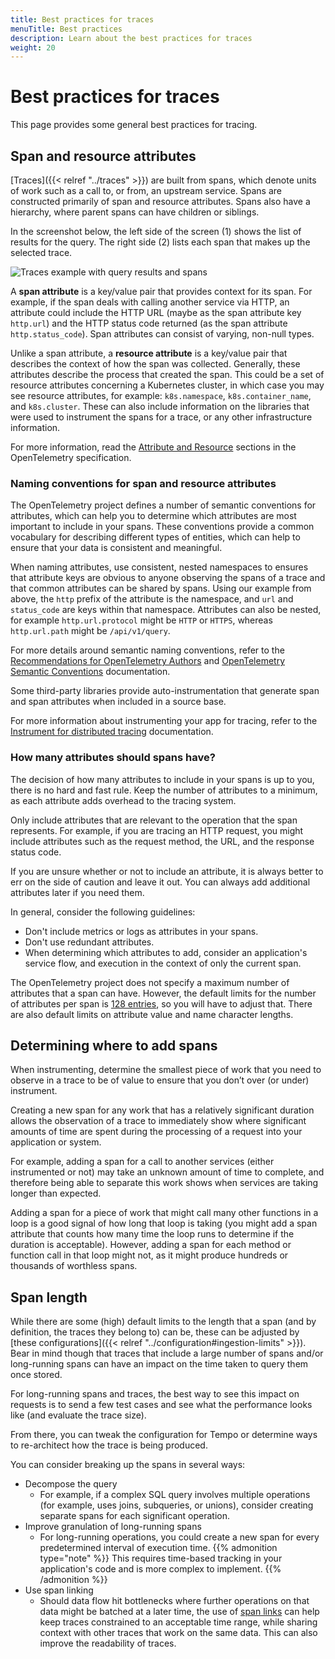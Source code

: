 ```yaml
---
title: Best practices for traces
menuTitle: Best practices
description: Learn about the best practices for traces
weight: 20
---
```


# Best practices for traces

This page provides some general best practices for tracing.

## Span and resource attributes

[Traces]({{< relref "../traces" >}}) are built from spans, which denote units of work such as a call to, or from, an upstream service. Spans are constructed primarily of span and resource attributes.
Spans also have a hierarchy, where parent spans can have children or siblings.

In the screenshot below, the left side of the screen (1) shows the list of results for the query. The right side (2) lists each span that makes up the selected trace.

![Traces example with query results and spans](/static/img/docs/tempo/trace-explore-spans.png)

A **span attribute** is a key/value pair that provides context for its span. For example, if the span deals with calling another service via HTTP, an attribute could include the HTTP URL (maybe as the span attribute key `http.url`) and the HTTP status code returned (as the span attribute `http.status_code`). Span attributes can consist of varying, non-null types.

Unlike a span attribute, a **resource attribute** is a key/value pair that describes the context of how the span was collected. Generally, these attributes describe the process that created the span.
This could be a set of resource attributes concerning a Kubernetes cluster, in which case you may see resource attributes, for example: `k8s.namespace`, `k8s.container_name`, and `k8s.cluster`.
These can also include information on the libraries that were used to instrument the spans for a trace, or any other infrastructure information.

For more information, read the [Attribute and Resource](https://opentelemetry.io/docs/specs/otel/overview/) sections in the OpenTelemetry specification.

### Naming conventions for span and resource attributes

The OpenTelemetry project defines a number of semantic conventions for attributes, which can help you to determine which attributes are most important to include in your spans. These conventions provide a common vocabulary for describing different types of entities, which can help to ensure that your data is consistent and meaningful.

When naming attributes, use consistent, nested namespaces to ensures that attribute keys are obvious to anyone observing the spans of a trace and that common attributes can be shared by spans.
Using our example from above, the `http` prefix of the attribute is the namespace, and `url` and `status_code` are keys within that namespace.
Attributes can also be nested, for example `http.url.protocol` might be `HTTP` or `HTTPS`, whereas `http.url.path` might be `/api/v1/query`.

For more details around semantic naming conventions, refer to the [Recommendations for OpenTelemetry Authors](https://opentelemetry.io/docs/specs/otel/common/attribute-naming/#recommendations-for-opentelemetry-authors) and [OpenTelemetry Semantic Conventions](https://github.com/open-telemetry/semantic-conventions/blob/main/docs/README.md) documentation.

Some third-party libraries provide auto-instrumentation that generate span and span attributes when included in a source base.

For more information about instrumenting your app for tracing, refer to the [Instrument for distributed tracing](/docs/tempo/latest/getting-started/instrumentation/) documentation.

### How many attributes should spans have?

The decision of how many attributes to include in your spans is up to you, there is no hard and fast rule.
Keep the number of attributes to a minimum, as each attribute adds overhead to the tracing system.

Only include attributes that are relevant to the operation that the span represents. For example, if you are tracing an HTTP request, you might include attributes such as the request method, the URL, and the response status code.

If you are unsure whether or not to include an attribute, it is always better to err on the side of caution and leave it out. You can always add additional attributes later if you need them.

In general, consider the following guidelines:

- Don't include metrics or logs as attributes in your spans.
- Don't use redundant attributes.
- When determining which attributes to add, consider an application's service flow, and execution in the context of only the current span.

The OpenTelemetry project does not specify a maximum number of attributes that a span can have. However, the default limits for the number of attributes per span is [128 entries](https://opentelemetry.io/docs/specs/otel/configuration/sdk-environment-variables/#attribute-limits), so you will have to adjust that. There are also default limits on attribute value and name character lengths.

## Determining where to add spans

When instrumenting, determine the smallest piece of work that you need to observe in a trace to be of value to ensure that you don’t over (or under) instrument.

Creating a new span for any work that has a relatively significant duration allows the observation of a trace to immediately show where significant amounts of time are spent during the processing of a request into your application or system.

For example, adding a span for a call to another services (either instrumented or not) may take an unknown amount of time to complete, and therefore being able to separate this work shows when services are taking longer than expected.

Adding a span for a piece of work that might call many other functions in a loop is a good signal of how long that loop is taking (you might add a span attribute that counts how many time the loop runs to determine if the duration is acceptable).
However, adding a span for each method or function call in that loop might not, as it might produce hundreds or thousands of worthless spans.

## Span length

While there are some (high) default limits to the length that a span (and by definition, the traces they belong to) can be, these can be adjusted by [these configurations]({{< relref "../configuration#ingestion-limits" >}}). Bear in mind though that traces that include a large number of spans and/or long-running spans can have an impact on the time taken to query them once stored.

For long-running spans and traces, the best way to see this impact on requests is to send a few test cases and see what the performance looks like (and evaluate the trace size).

From there, you can tweak the configuration for Tempo or determine ways to re-architect how the trace is being produced.

You can consider breaking up the spans in several ways:
- Decompose the query
   - For example, if a complex SQL query involves multiple operations (for example, uses joins, subqueries, or unions), consider creating separate spans for each significant operation.
- Improve granulation of long-running spans
     - For long-running operations, you could create a new span for every predetermined interval of execution time.
        {{% admonition type="note" %}}
        This requires time-based tracking in your application's code and is more complex to implement.
        {{% /admonition %}}
- Use span linking
     - Should data flow hit bottlenecks where further operations on that data might be batched at a later time, the use of [span links](https://github.com/open-telemetry/opentelemetry-specification/blob/main/specification/overview.md#links-between-spans) can help keep traces constrained to an acceptable time range, while sharing context with other traces that work on the same data. This can also improve the readability of traces.
